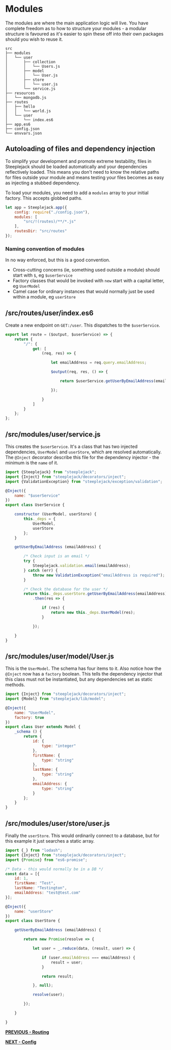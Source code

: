 # Modules

The modules are where the main application logic will live. You have complete freedom as to how to structure your modules - a modular
structure is favoured as it's easier to spin these off into their own packages should you wish to reuse it.

```shell
src
├── modules
│   └── user
│       ├── collection
│       │   └── Users.js
│       ├── model
│       │   └── User.js
│       ├── store
│       │   └── user.js
│       └── service.js
├── resources
│   └── mongodb.js
├── routes
│   ├── hello
│   │   └── world.js
│   └── user
│       └── index.es6
├── app.es6
├── config.json
└── envvars.json
```

## Autoloading of files and dependency injection

To simplify your development and promote extreme testability, files in Steeplejack should be loaded automatically and your dependencies
reflectively loaded. This means you don't need to know the relative paths for files outside your module and means testing your files becomes
as easy as injecting a stubbed dependency.

To load your modules, you need to add a `modules` array to your initial factory. This accepts globbed paths.

```javascript
let app = Steeplejack.app({
    config: require("./config.json"),
    modules: [
        "src/!(routes)/**/*.js"
    ],
    routesDir: "src/routes"
});
```

### Naming convention of modules

In no way enforced, but this is a good convention.

 - Cross-cutting concerns (ie, something used outside a module) should start with `$`, eg `$userService`
 - Factory classes that would be invoked with `new` start with a capital letter, eg `UserModel`
 - Camel case for ordinary instances that would normally just be used within a module, eg `userStore`

## /src/routes/user/index.es6

Create a new endpoint on `GET:/user`. This dispatches to the `$userService`.

```javascript
export let route = ($output, $userService) => {
    return {
        "/": {
            get: [
                (req, res) => {

                    let emailAddress = req.query.emailAddress;

                    $output(req, res, () => {

                        return $userService.getUserByEmailAddress(emailAddress);

                    });

                }
            ]
        }
    };
};
```

## /src/modules/user/service.js

This creates the `$userService`. It's a class that has two injected dependencies, `UserModel` and `userStore`, which are resolved
automatically. The `@Inject` decorator describe this file for the dependency injector - the minimum is the `name` of it.

```javascript
import {Steeplejack} from "steeplejack";
import {Inject} from "steeplejack/decorators/inject";
import {ValidationException} from "steeplejack/exception/validation";

@Inject({
    name: "$userService"
})
export class UserService {

    constructor (UserModel, userStore) {
        this._deps = {
            UserModel,
            userStore
        };
    }

    getUserByEmailAddress (emailAddress) {

        /* Check input is an email */
        try {
            Steeplejack.validation.email(emailAddress);
        } catch (err) {
            throw new ValidationException("emailAddress is required");
        }

        /* Check the database for the user */
        return this._deps.userStore.getUserByEmailAddress(emailAddress)
            .then(res => {

                if (res) {
                    return new this._deps.UserModel(res);
                }

            });

    }
}
```

## /src/modules/user/model/User.js

This is the `UserModel`. The schema has four items to it. Also notice how the `@Inject` now has a `factory` boolean. This tells the
dependency injector that this class must not be instantiated, but any dependencies set as static methods.

```javascript
import {Inject} from "steeplejack/decorators/inject";
import {Model} from "steeplejack/lib/model";

@Inject({
    name: "UserModel",
    factory: true
})
export class User extends Model {
    _schema () {
        return {
            id: {
                type: "integer"
            },
            firstName: {
                type: "string"
            },
            lastName: {
                type: "string"
            },
            emailAddress: {
                type: "string"
            }
        };
    }
}
```

## /src/modules/user/store/user.js

Finally the `userStore`. This would ordinarily connect to a database, but for this example it just searches a static array.

```javascript
import {_} from "lodash";
import {Inject} from "steeplejack/decorators/inject";
import {Promise} from "es6-promise";

/* Data - this would normally be in a DB */
const data = [{
    id: 1,
    firstName: "Test",
    lastName: "Testington",
    emailAddress: "test@test.com"
}];

@Inject({
    name: "userStore"
})
export class UserStore {

    getUserByEmailAddress (emailAddress) {

        return new Promise(resolve => {

            let user = _.reduce(data, (result, user) => {

                if (user.emailAddress === emailAddress) {
                    result = user;
                }

                return result;

            }, null);

            resolve(user);

        });

    }

}
```

**[PREVIOUS - Routing](routing.md)**

**[NEXT - Config](config.md)**
